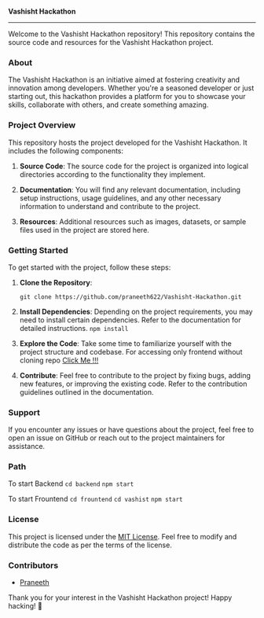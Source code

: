 **Vashisht Hackathon**

---

Welcome to the Vashisht Hackathon repository! This repository contains the source code and resources for the Vashisht Hackathon project.

### About
The Vashisht Hackathon is an initiative aimed at fostering creativity and innovation among developers. Whether you're a seasoned developer or just starting out, this hackathon provides a platform for you to showcase your skills, collaborate with others, and create something amazing.

### Project Overview
This repository hosts the project developed for the Vashisht Hackathon. It includes the following components:

1. **Source Code**: The source code for the project is organized into logical directories according to the functionality they implement.
   
2. **Documentation**: You will find any relevant documentation, including setup instructions, usage guidelines, and any other necessary information to understand and contribute to the project.

3. **Resources**: Additional resources such as images, datasets, or sample files used in the project are stored here.

### Getting Started
To get started with the project, follow these steps:

1. **Clone the Repository**: 
   ```
   git clone https://github.com/praneeth622/Vashisht-Hackathon.git
   ```

2. **Install Dependencies**:
   Depending on the project requirements, you may need to install certain dependencies. Refer to the documentation for detailed instructions.
   `npm install`

4. **Explore the Code**:
   Take some time to familiarize yourself with the project structure and codebase.
   For accessing only frontend without cloning repo [Click Me !!!](https://cycle-management.vercel.app/)
   

6. **Contribute**:
   Feel free to contribute to the project by fixing bugs, adding new features, or improving the existing code. Refer to the contribution guidelines outlined in the documentation.

### Support
If you encounter any issues or have questions about the project, feel free to open an issue on GitHub or reach out to the project maintainers for assistance.

### Path
To start Backend `cd backend`
`npm start`

To start Frountend `cd frountend` `cd vashist`
`npm start`


### License
This project is licensed under the [MIT License](LICENSE). Feel free to modify and distribute the code as per the terms of the license.

### Contributors
- [Praneeth](https://github.com/praneeth622)

Thank you for your interest in the Vashisht Hackathon project! Happy hacking! 🚀
